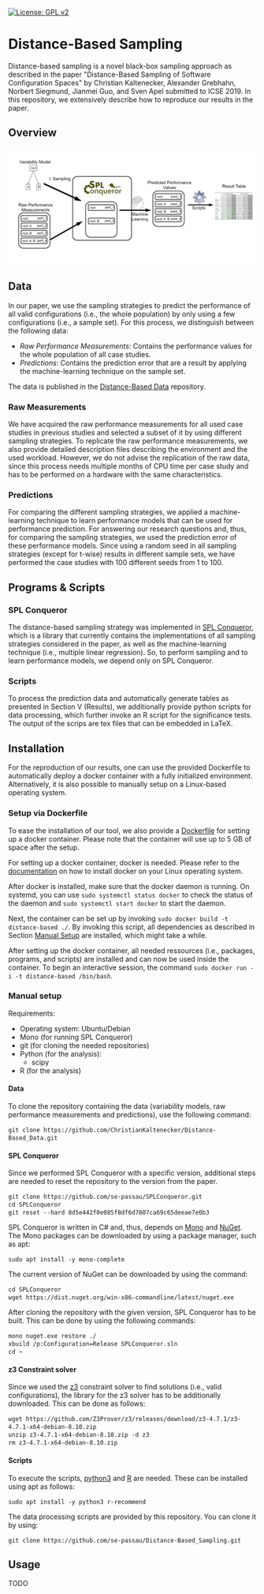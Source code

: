 [![License: GPL v2](https://img.shields.io/badge/License-GPL%20v2-blue.svg)](https://www.gnu.org/licenses/old-licenses/gpl-2.0.en.html)

# Distance-Based Sampling

Distance-based sampling is a novel black-box sampling approach as described in the paper "Distance-Based Sampling of Software Configuration Spaces" by Christian Kaltenecker, Alexander Grebhahn, Norbert Siegmund, Jianmei Guo, and Sven Apel submitted to ICSE 2019.
In this repository, we extensively describe how to reproduce our results in the paper. 

## Overview

![Sketch](https://github.com/ChristianKaltenecker/Distance-Based_Data/raw/master/Sketch.png)

## Data 

In our paper, we use the sampling strategies to predict the performance of all valid configurations (i.e., the whole population) by only using a few configurations (i.e., a sample set).
For this process, we distinguish between the following data:
* <i>Raw Performance Measurements</i>: Contains the performance values for the whole population of all case studies.
* <i>Predictions</i>: Contains the prediction error that are a result by applying the machine-learning technique on the sample set.

The data is published in the [Distance-Based Data](https://github.com/se-passau/Distance-Based_Data) repository.

### Raw Measurements

We have acquired the raw performance measurements for all used case studies in previous studies and selected a subset of it by using different sampling strategies.
To replicate the raw performance measurements, we also provide detailed description files describing the environment and the used workload.
However, we do not advise the replication of the raw data, since this process needs multiple months of CPU time per case study and has to be performed on a hardware with the same characteristics.

### Predictions

For comparing the different sampling strategies, we applied a machine-learning technique to learn performance models that can be used for performance prediction.
For answering our research questions and, thus, for comparing the sampling strategies, we used the prediction error of these performance models.
Since using a random seed in all sampling strategies (except for t-wise) results in different sample sets, we have performed the case studies with 100 different seeds from 1 to 100.

## Programs & Scripts

### SPL Conqueror
The distance-based sampling strategy was implemented in [SPL Conqueror](https://github.com/se-passau/SPLConqueror), which is a library that currently contains the implementations of all sampling strategies considered in the paper, as well as the machine-learning technique (i.e., multiple linear regression).
So, to perform sampling and to learn performance models, we depend only on SPL Conqueror.

### Scripts

To process the prediction data and automatically generate tables as presented in Section V (Results), we additionally provide python scripts for data processing, which further invoke an R script for the significance tests.
The output of the scrips are tex files that can be embedded in LaTeX.

## Installation
<!-- TODO: Put the following text also in INSTALL -->
For the reproduction of our results, one can use the provided Dockerfile to automatically deploy a docker container with a fully initialized environment.
Alternatively, it is also possible to manually setup on a Linux-based operating system.

### Setup via Dockerfile

To ease the installation of our tool, we also provide a [Dockerfile](./Dockerfile) for setting up a docker container.
Please note that the container will use up to 5 GB of space after the setup.

For setting up a docker container, docker is needed. 
Please refer to the [documentation](https://docs.docker.com/install/linux/docker-ce/ubuntu/) on how to install docker on your Linux operating system.

After docker is installed, make sure that the docker daemon is running. On systemd, you can use ```sudo systemctl status docker``` to check the status of the daemon and ```sudo systemctl start docker``` to start the daemon.

Next, the container can be set up by invoking ```sudo docker build -t distance-based ./```.
By invoking this script, all dependencies as described in Section [Manual Setup](#manual-setup) are installed, which might take a while.

After setting up the docker container, all needed ressources (i.e., packages, programs, and scripts) are installed and can now be used inside the container.
To begin an interactive session, the command ```sudo docker run -i -t distance-based /bin/bash```.


### Manual setup

Requirements:
  * Operating system: Ubuntu/Debian
  * Mono (for running SPL Conqueror)
  * git (for cloning the needed repositories)
  * Python (for the analysis):
    * scipy
  * R (for the analysis)

#### Data

To clone the repository containing the data (variability models, raw performance measurements and predictions), use the following command:

```
git clone https://github.com/ChristianKaltenecker/Distance-Based_Data.git
```

#### SPL Conqueror

Since we performed SPL Conqueror with a specific version, additional steps are needed to reset the repository to the version from the paper.
```
git clone https://github.com/se-passau/SPLConqueror.git
cd SPLConqueror
git reset --hard 8d5e442f0e085f8df6d7807ca69c65deeae7e0b3
```

SPL Conqueror is written in C# and, thus, depends on [Mono](https://www.mono-project.com/) and [NuGet](https://www.nuget.org/).
The Mono packages can be downloaded by using a package manager, such as apt:
```
sudo apt install -y mono-complete
```
The current version of NuGet can be downloaded by using the command:
```
cd SPLConqueror
wget https://dist.nuget.org/win-x86-commandline/latest/nuget.exe 
``` 

After cloning the repository with the given version, SPL Conqueror has to be built. This can be done by using the following commands:
```
mono nuget.exe restore ./
xbuild /p:Configuration=Release SPLConqueror.sln
cd ~
```

#### z3 Constraint solver

Since we used the [z3](https://github.com/Z3Prover/z3) constraint solver to find solutions (i.e., valid configurations), the library for the z3 solver has to be additionally downloaded.
This can be done as follows:
```
wget https://github.com/Z3Prover/z3/releases/download/z3-4.7.1/z3-4.7.1-x64-debian-8.10.zip
unzip z3-4.7.1-x64-debian-8.10.zip -d z3
rm z3-4.7.1-x64-debian-8.10.zip
```

#### Scripts

To execute the scripts, [python3](https://www.python.org/download/releases/3.0/) and [R](https://www.r-project.org/) are needed.
These can be installed using apt as follows:
```
sudo apt install -y python3 r-recommend
```



<!-- Python and R packages? -->

The data processing scripts are provided by this repository. You can clone it by using:
```
git clone https://github.com/se-passau/Distance-Based_Sampling.git
```

## Usage

<!-- 
Which scripts are available?
How to configure the script?
How to execute specific runs of given sampling strategies and use cases?
 -->
TODO